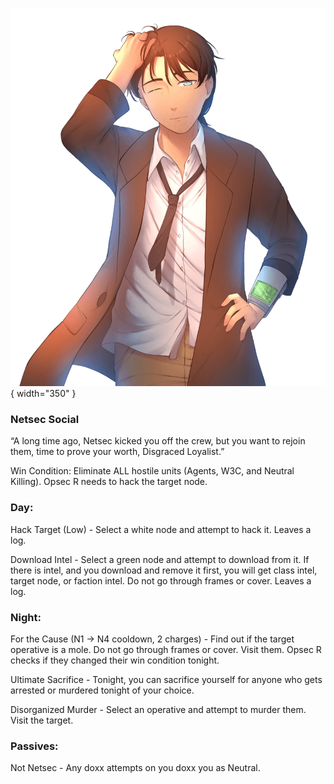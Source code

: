 ![disgracedloyalist.png](Images/disgracedloyalist.png){ width="350" }

### **Netsec Social**

“A long time ago, Netsec kicked you off the crew, but you want to rejoin them, time to prove your worth, Disgraced Loyalist.”

Win Condition: Eliminate ALL hostile units (Agents, W3C, and Neutral Killing). Opsec R needs to hack the target node.

### **Day:**

Hack Target (Low) - Select a white node and attempt to hack it. Leaves a log.

Download Intel - Select a green node and attempt to download from it. If there is intel, and you download and remove it first, you will get class intel, target node, or faction intel. Do not go through frames or cover. Leaves a log.

### **Night:**

For the Cause (N1 -> N4 cooldown, 2 charges) - Find out if the target operative is a mole. Do not go through frames or cover. Visit them. Opsec R checks if they changed their win condition tonight.

Ultimate Sacrifice - Tonight, you can sacrifice yourself for anyone who gets arrested or murdered tonight of your choice.

Disorganized Murder - Select an operative and attempt to murder them. Visit the target.

### **Passives:**

Not Netsec - Any doxx attempts on you doxx you as Neutral.